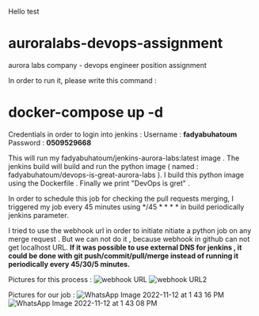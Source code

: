 Hello test

# auroralabs-devops-assignment
aurora labs company - devops engineer position assignment

 In order to run it, please write this command :
 # docker-compose up -d  
 
  Credentials in order to login into jenkins :
 Username : **fadyabuhatoum**
 Password : **0509529668**
 
 This will run my fadyabuhatoum/jenkins-aurora-labs:latest image .
 The jenkins build will build and run the python image ( named : fadyabuhatoum/devops-is-great-aurora-labs ).
 I build this python image using the Dockerfile . 
 Finally we print "DevOps is gret" .
 
 In order to schedule this job for checking the pull requests merging, I triggered my job every 45 minutes using */45 * * * * in build periodically jenkins parameter. 
 
 I tried to use the webhook url in order to initiate nitiate a python job on any merge request .
 But we can not do it , because webhook in github can not get localhost URL. 
 **If it was possible to use external DNS for jenkins , it could be done with git push/commit/pull/merge instead of running it periodically every 45/30/5 minutes.**
 
 Pictures for this process :
![webhook URL ](https://user-images.githubusercontent.com/60876615/201412869-3c6a7e9b-6d95-4ebd-8cca-14ae18ddfd47.jpeg)
![webhook URL2](https://user-images.githubusercontent.com/60876615/201412888-ec77d500-d594-4232-9e24-91b1a97c937c.jpeg)

Pictures for our job :
![WhatsApp Image 2022-11-12 at 1 43 16 PM](https://user-images.githubusercontent.com/60876615/201473972-1b671b77-3090-4059-82c0-1ba49a6220e5.jpeg)
![WhatsApp Image 2022-11-12 at 1 43 08 PM](https://user-images.githubusercontent.com/60876615/201473976-0067f2ca-bbdd-4548-8f3e-7ed9be1003a9.jpeg)
